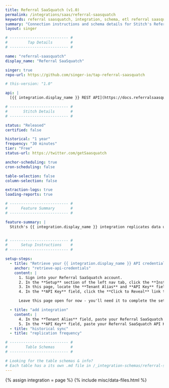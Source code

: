 ```yaml
---
title: Referral SaaSquatch (v1.0)
permalink: /integrations/saas/referral-saasquatch
keywords: referral saasquatch, integration, schema, etl referral saasquatch, referral saasquatch etl, referral saasquatch schema
summary: "Connection instructions and schema details for Stitch's Referral SaaSquatch integration."
layout: singer

# -------------------------- #
#         Tap Details        #
# -------------------------- #

name: "referral-saasquatch"
display_name: "Referral SaaSquatch"

singer: true
repo-url: https://github.com/singer-io/tap-referral-saasquatch

# this-version: "1.0"

api: |
  [{{ integration.display_name }} REST API](https://docs.referralsaasquatch.com/api/){:target="new"}

# -------------------------- #
#       Stitch Details       #
# -------------------------- #

status: "Released"
certified: false

historical: "1 year"
frequency: "30 minutes"
tier: "Free"
status-url: https://twitter.com/getSaasquatch

anchor-scheduling: true
cron-scheduling: false

table-selection: false
column-selection: false

extraction-logs: true
loading-reports: true

# -------------------------- #
#      Feature Summary       #
# -------------------------- #

feature-summary: |
  Stitch's {{ integration.display_name }} integration replicates data using the {{ integration.api | flatify | strip }}. Refer to the [Schema](#schema) section for a list of objects available for replication.


# -------------------------- #
#      Setup Instructions    #
# -------------------------- #

setup-steps:
  - title: "Retrieve your {{ integration.display_name }} API credentials"
    anchor: "retrieve-api-credentials"
    content: |
      1. Sign into your Referral SaaSquatch account.
      2. In the **Setup** section of the left nav tab, click the **Install** option.
      3. In this page, locate the **Tenant Alias** and **API Key** fields.
      4. In the **API Key** field, click the **Click to Reveal** link to reveal your API Key.

      Leave this page open for now - you'll need it to complete the setup in Stitch.

  - title: "add integration"
    content: |
      4. In the **Tenant Alias** field, paste your Referral SaaSquatch Tenant Alias.
      5. In the **API Key** field, paste your Referral SaaSquatch API Key.
  - title: "historical sync"
  - title: "replication frequency"

# -------------------------- #
#        Table Schemas       #
# -------------------------- #

# Looking for the table schemas & info?
# Each table has a its own .md file in /_integration-schemas/referral-saasquatch
---
```

{% assign integration = page %}
{% include misc/data-files.html %}